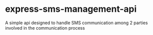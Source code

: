 # express-sms-management-api
A simple api designed to handle SMS communication among 2 parties involved in the communication process 
